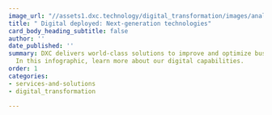 ```yaml
---
image_url: "//assets1.dxc.technology/digital_transformation/images/analytics_glasses-144560401-c.jpg"
title: " Digital deployed: Next-generation technologies"
card_body_heading_subtitle: false
author: ''
date_published: ''
summary: DXC delivers world-class solutions to improve and optimize business processes.
  In this infographic, learn more about our digital capabilities.
order: 1
categories:
- services-and-solutions
- digital_transformation

---
```

